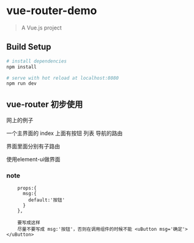 # vue-router-demo

> A Vue.js project

## Build Setup

``` bash
# install dependencies
npm install

# serve with hot reload at localhost:8080
npm run dev
```
## vue-router 初步使用
网上的例子

一个主界面的 index 上面有按钮  列表  导航的路由

界面里面分别有子路由

使用element-ui做界面
### note
```
    props:{
      msg:{
        default:'按钮'
      }
    },
    
    要写成这样  
    尽量不要写成 msg:'按钮'，否则在调用组件的时候不能 <uButton msg='确定'></uButton> 
```



